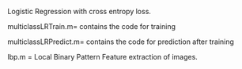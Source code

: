 Logistic Regression with cross entropy loss. 

multiclassLRTrain.m= contains the code for training

multiclassLRPredict.m= contains the code for prediction after training

lbp.m = Local Binary Pattern Feature extraction of images.
